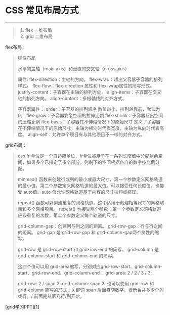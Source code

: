 # CSS 常见布局方式

------

>  1. flex   一维布局
>  2. grid   二维布局



flex布局：

>弹性布局
>
>水平的主轴（main axis）和垂直的交叉轴（cross axis）
>
>属性:
>flex-direction：主轴的方向。
> flex-wrap：超出父容器子容器的排列样式。
> flex-flow：flex-direction 属性和 flex-wrap属性的简写形式。
> justify-content：子容器在主轴的排列方向。
> align-items：子容器在交叉轴的排列方向。
> align-content：多根轴线的对齐方式。
>
> 子容器属性：
> order：子容器的排列顺序    数值越小，排列越靠前，默认为 0。
> flex-grow：子容器剩余空间的拉伸比例
> flex-shrink：子容器超出空间的压缩比例
> flex-basis：子容器在不伸缩情况下的原始尺寸   定义了子容器在不伸缩情况下的原始尺寸，主轴为横向时代表宽度，主轴为纵向时代表高度。
> align-self：允许单个项目有与其他项目不一样的对齐方式。



grid布局：

> css fr
> 单位是一个自适应单位，fr单位被用于在一系列长度值中分配剩余空间，如果多个已指定了多个部分，则剩下的空间根据各自的数字按比例分配。
>
> minmax()
> 函数来创建行或列的最小或最大尺寸，第一个参数定义网格轨道的最小值，第二个参数定义网格轨道的最大值。可以接受任何长度值，也接受 auto值。auto 值允许网格轨道基于内容的尺寸拉伸或挤压。
>
> repeat()
> 函数可以创建重复的网格轨道。这个适用于创建相等尺寸的网格项目和多个网格项目。 repeat()
> 也接受两个参数：第一个参数定义网格轨道应该重复的次数，第二个参数定义每个轨道的尺寸。
>
> grid-column-gap：创建列与列之间的距离。
> grid-row-gap：行与行之间的距离。
> grid-gap 是 grid-row-gap 和 grid-column-gap两个属性的缩写。
>
> grid-row 是 grid-row-start 和 grid-row-end 的简写。
> grid-column 是grid-column-start 和 grid-column-end 的简写。
>
> 这四个值可以用
> grid-area缩写，分别对应grid-row-start、grid-column-start、grid-row-end、grid-column-end：
> grid-area: 2 / 2 / 3 / 3;
>
> grid-row: 2 / span 3;  grid-column: span 2; 也可以使用 grid-row 和
> grid-column 简写的形式，关键词 span 后面紧随数字，表示合并多少个列或行，/ 前面是从第几行/列开始。

[grid学习PPT][1]